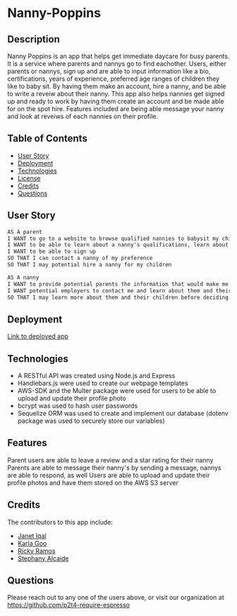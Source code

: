 # Nanny-Poppins

## Description
Nanny Poppins is an app that helps get immediate daycare for busy parents. It is a service where parents and nannys go to find eachother. Users, either parents or nannys, sign up and are able to input information like a bio, certifications, years of experience, preferred age ranges of children they like to baby sit. 
By having them make an account, hire a nanny, and be able to write a reveiw about their nanny. This app also helps nannies get signed up and ready to work by having them create an account and be made able for on the spot hire. Features included are being able message your nanny and look at reveiws of each nannies on their profile.
 ## Table of Contents 
  
  * [User Story](#userstory)
  * [Deployment](#deployment)
  * [Technologies](#technologies)
  * [License](#license)
  * [Credits](#credits)
  * [Questions](#questions)
  
  ## User Story
  ```md
  AS A parent
  I WANT to go to a website to browse qualified nannies to babysit my children
  I WANT to be able to learn about a nanny's qualifications, learn about the person, know their hourly-rate, years of experience in child care and education level.
  I WANT to be able to sign up 
  SO THAT I can contact a nanny of my preference 
  SO THAT I may potential hire a nanny for my children
  
  AS A nanny
 I WANT to provide potential parents the information that would make me the best candidate to nanny their children
 I WANT potential employers to contact me and learn about them and their children
 SO THAT I may learn more about them and their children before deciding to nanny their children
  ```
## Deployment
[Link to deployed app](https://nanny-poppins.herokuapp.com/)

## Technologies
* A RESTful API was created using Node.js and Express 
* Handlebars.js were used to create our webpage templates
* AWS-SDK and the Multer package were used for users to be able to upload and update their profile photo
* bcrypt was used to hash user passwords
* Sequelize ORM was used to create and implement our database (dotenv package was used to securely store our variables)

## Features
Parent users are able to leave a review and a star rating for their nanny
Parents are able to message their nanny's by sending a message, nannys are able to respond, as well
Users are able to upload and update their profile photos and have them stored on the AWS S3 server

## Credits
The contributors to this app include:
  * [Janet Iqal](www.github.com/janetiqal)
  * [Karla Goo](www.github.com/karlagoo)
  * [Ricky Ramos](www.github.com/rickyramos)
  * [Stephany Alcaide](www.github.com/stephanyalcaide)

## Questions
Please reach out to any one of the users above, or visit our organization at https://github.com/p2t4-require-espresso
